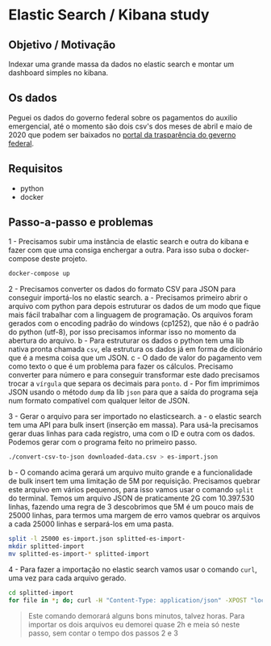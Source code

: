 # Elastic Search / Kibana study

## Objetivo / Motivação

Indexar uma grande massa da dados no elastic search e montar um dashboard
simples no kibana.

## Os dados

Peguei os dados do governo federal sobre os pagamentos do auxilio emergencial,
até o momento são dois csv's dos meses de abril e maio de 2020 que podem ser
baixados no [portal da trasparência do geverno federal]( http://www.portaltransparencia.gov.br/pagina-interna/603519-download-de-dados-auxilio-emergencial).

## Requisitos

- python
- docker

## Passo-a-passo e problemas

1 - Precisamos subir uma instância de elastic search e outra do kibana e fazer
com que uma consiga enchergar a outra. Para isso suba o docker-compose deste
projeto.

```sh
docker-compose up
```

2 - Precisamos converter os dados do formato CSV para JSON para conseguir
importá-los no elastic search.
  a - Precisamos primeiro abrir o arquivo com python para depois estruturar os 
  dados de um modo que fique mais fácil trabalhar com a linguagem de
  programação. Os arquivos foram gerados com o encoding padrão do windows
  (cp1252), que não é o padrão do python (utf-8), por isso precisamos
  informar isso no momento da abertura do arquivo.
  b - Para estruturar os dados o python tem uma lib nativa pronta chamada `csv`,
  ela estrutura os dados já em forma de dicionário que é a mesma coisa que um 
  JSON.
  c - O dado de valor do pagamento vem como texto o que é um problema para
  fazer os cálculos. Precisamo converter para número e para conseguir
  transformar este dado precisamos trocar a `vírgula` que separa os decimais
  para `ponto`.
  d - Por fim imprimimos JSON usando o método `dump` da lib `json` para que
  a saída do programa seja num formato compatível com qualquer leitor de JSON.

3 - Gerar o arquivo para ser importado no elasticsearch.
  a - o elastic search tem uma API para bulk insert (inserção em massa). Para
  usá-la precisamos gerar duas linhas para cada registro, uma com o ID e outra
  com os dados. Podemos gerar com o programa feito no primeiro passo.

```sh
./convert-csv-to-json downloaded-data.csv > es-import.json
``` 

  b - O comando acima gerará um arquivo muito grande e a funcionalidade de bulk
  insert tem uma limitação de 5M por requisição. Precisamos quebrar este arquivo
  em vários pequenos, para isso vamos usar o comando `split` do terminal. Temos
  um arquivo JSON de praticamente 2G com 10.397.530 linhas, fazendo uma regra de
  3 descobrimos que 5M é um pouco mais de 25000 linhas, para termos uma margem
  de erro vamos quebrar os arquivos a cada 25000 linhas e serpará-los em uma
  pasta.

```sh
split -l 25000 es-import.json splitted-es-import-
mkdir splitted-import
mv splitted-es-import-* splitted-import
```

4 - Para fazer a importação no elastic search vamos usar o comando `curl`, uma
vez para cada arquivo gerado.

```sh
cd splitted-import
for file in *; do; curl -H "Content-Type: application/json" -XPOST "localhost:9200/auxilio-emergencial-2020/_bulk?pretty&refresh" --data-binary "@${file}"; done
```

> Este comando demorará alguns bons minutos, talvez horas. Para importar os dois
> arquivos eu demorei quase 2h e meia só neste passo, sem contar o tempo dos
> passos 2 e 3
